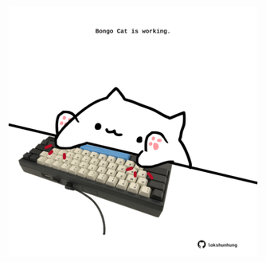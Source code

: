 <!-- built at 19/06/2025, 19:00:27 UTC -->
<p align="center">
  <img width="500" height="500" src="./ReadmeImage.svg">
</p>
